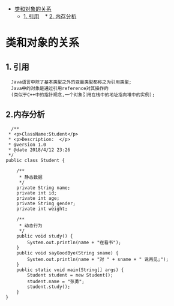 <!-- GFM-TOC -->
* [类和对象的关系](#类和对象的关系)
    * [1. 引用](#1-引用)
    * [2. 内存分析](#2-内存分析)
<!-- GFM-TOC -->

# 类和对象的关系
## 1. 引用
```
  Java语言中除了基本类型之外的变量类型都称之为引用类型;
  Java中的对象是通过引用reference对其操作的
  (类似于C++中的指针观念,一个对象引用在栈中的地址指向堆中的实例);
```
## 2.内存分析
```
  /**
 * <p>ClassName:Student</p>
 * <p>Description:	</p>
 * @version 1.0
 * @date 2018/4/12 23:26
 */
public class Student {

    /**
     * 静态数据
     */
    private String name;
    private int id;
    private int age;
    private String gender;
    private int weight;

    /**
     * 动态行为
     */
    public void study() {
        System.out.println(name + "在看书");
    }
    public void sayGoodBye(String sname) {
        System.out.println(name + "对 " + sname + " 说再见;");
    }
    public static void main(String[] args) {
        Student student = new Student();
        student.name = "张勇";
        student.study();
    }
}
```

